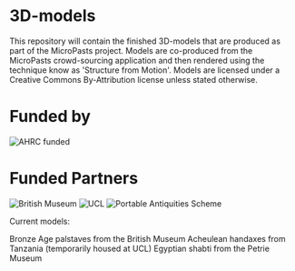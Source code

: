 3D-models
=========

This repository will contain the finished 3D-models that are produced as part of the MicroPasts project. Models are co-produced from the MicroPasts crowd-sourcing application and then rendered using the technique know as 'Structure from Motion'. Models are licensed under a Creative Commons By-Attribution license unless stated otherwise.


Funded by
=========
![AHRC funded](http://oac.lib.bris.ac.uk/Dserve/images/AHRC%20Logo%20Gray%20LScape2.JPG)

Funded Partners
===============
![British Museum](http://finds.org.uk/images/logos/bm_logo.png)
![UCL](http://crowdsourced.micropasts.org/static/img/black.jpg)
![Portable Antiquities Scheme](http://www.dayofarchaeology.com/wp-content/uploads/2011/05/pasrgbsize4.jpg)

Current models:

Bronze Age palstaves from the British Museum
Acheulean handaxes from Tanzania (temporarily housed at UCL)
Egyptian shabti from the Petrie Museum
